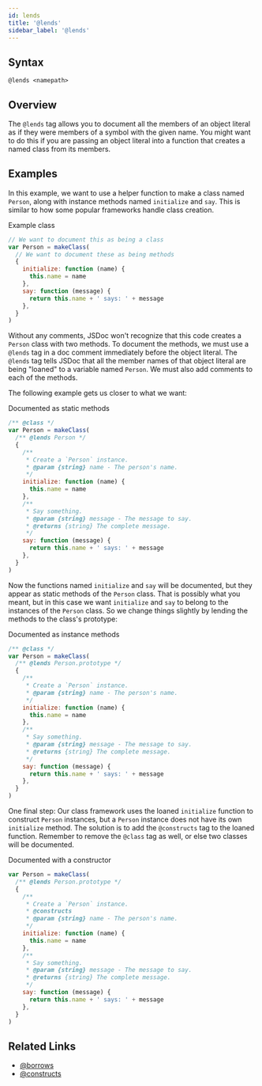 ```yaml
---
id: lends
title: '@lends'
sidebar_label: '@lends'
---
```


## Syntax

`@lends <namepath>`

## Overview

The `@lends` tag allows you to document all the members of an object literal as if they were members of a symbol with the given name. You might want to do this if you are passing an object literal into a function that creates a named class from its members.

## Examples

In this example, we want to use a helper function to make a class named `Person`, along with instance methods named `initialize` and `say`. This is similar to how some popular frameworks handle class creation.

Example class

```js
// We want to document this as being a class
var Person = makeClass(
  // We want to document these as being methods
  {
    initialize: function (name) {
      this.name = name
    },
    say: function (message) {
      return this.name + ' says: ' + message
    },
  }
)
```

Without any comments, JSDoc won't recognize that this code creates a `Person` class with two methods. To document the methods, we must use a `@lends` tag in a doc comment immediately before the object literal. The `@lends` tag tells JSDoc that all the member names of that object literal are being "loaned" to a variable named `Person`. We must also add comments to each of the methods.

The following example gets us closer to what we want:

Documented as static methods

```js
/** @class */
var Person = makeClass(
  /** @lends Person */
  {
    /**
     * Create a `Person` instance.
     * @param {string} name - The person's name.
     */
    initialize: function (name) {
      this.name = name
    },
    /**
     * Say something.
     * @param {string} message - The message to say.
     * @returns {string} The complete message.
     */
    say: function (message) {
      return this.name + ' says: ' + message
    },
  }
)
```

Now the functions named `initialize` and `say` will be documented, but they appear as static methods of the `Person` class. That is possibly what you meant, but in this case we want `initialize` and `say` to belong to the instances of the `Person` class. So we change things slightly by lending the methods to the class's prototype:

Documented as instance methods

```js
/** @class */
var Person = makeClass(
  /** @lends Person.prototype */
  {
    /**
     * Create a `Person` instance.
     * @param {string} name - The person's name.
     */
    initialize: function (name) {
      this.name = name
    },
    /**
     * Say something.
     * @param {string} message - The message to say.
     * @returns {string} The complete message.
     */
    say: function (message) {
      return this.name + ' says: ' + message
    },
  }
)
```

One final step: Our class framework uses the loaned `initialize` function to construct `Person` instances, but a `Person` instance does not have its own `initialize` method. The solution is to add the `@constructs` tag to the loaned function. Remember to remove the `@class` tag as well, or else two classes will be documented.

Documented with a constructor

```js
var Person = makeClass(
  /** @lends Person.prototype */
  {
    /**
     * Create a `Person` instance.
     * @constructs
     * @param {string} name - The person's name.
     */
    initialize: function (name) {
      this.name = name
    },
    /**
     * Say something.
     * @param {string} message - The message to say.
     * @returns {string} The complete message.
     */
    say: function (message) {
      return this.name + ' says: ' + message
    },
  }
)
```

## Related Links

- [@borrows](./borrows.md)
- [@constructs](./constructs.md)
